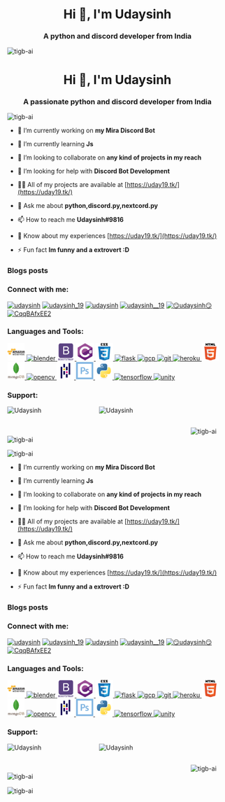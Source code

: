 <h1 align="center">Hi 👋, I'm Udaysinh</h1>
<h3 align="center">A python and discord developer from India</h3>

<p align="left"> <img src="https://komarev.com/ghpvc/?username=tigb-ai&label=Profile%20views&color=e91c1c&style=flat" alt="tigb-ai" /> </p>
<h1 align="center">Hi 👋, I'm Udaysinh</h1>
<h3 align="center">A passionate python and discord developer from India</h3>

<p align="left"> <img src="https://komarev.com/ghpvc/?username=tigb-ai&label=Profile%20views&color=e91c1c&style=flat" alt="tigb-ai" /> </p>

- 🔭 I’m currently working on **my Mira Discord Bot**

- 🌱 I’m currently learning **Js**

- 👯 I’m looking to collaborate on **any kind of projects in my reach**

- 🤝 I’m looking for help with **Discord Bot Development**

- 👨‍💻 All of my projects are available at [https://uday19.tk/](https://uday19.tk/)

- 💬 Ask me about **python,discord.py,nextcord.py**

- 📫 How to reach me **Udaysinh#9816**

- 📄 Know about my experiences [https://uday19.tk/](https://uday19.tk/)

- ⚡ Fun fact **Im funny and a extrovert :D**

### Blogs posts
<!-- BLOG-POST-LIST:START -->
<!-- BLOG-POST-LIST:END -->

<h3 align="left">Connect with me:</h3>
<p align="left">
<a href="https://dev.to/udaysinh" target="blank"><img align="center" src="https://raw.githubusercontent.com/rahuldkjain/github-profile-readme-generator/master/src/images/icons/Social/devto.svg" alt="udaysinh" height="30" width="40" /></a>
<a href="https://twitter.com/udaysinh_19" target="blank"><img align="center" src="https://raw.githubusercontent.com/rahuldkjain/github-profile-readme-generator/master/src/images/icons/Social/twitter.svg" alt="udaysinh_19" height="30" width="40" /></a>
<a href="https://codesandbox.com/udaysinh" target="blank"><img align="center" src="https://raw.githubusercontent.com/rahuldkjain/github-profile-readme-generator/master/src/images/icons/Social/codesandbox.svg" alt="udaysinh" height="30" width="40" /></a>
<a href="https://instagram.com/udaysinh__19" target="blank"><img align="center" src="https://raw.githubusercontent.com/rahuldkjain/github-profile-readme-generator/master/src/images/icons/Social/instagram.svg" alt="udaysinh__19" height="30" width="40" /></a>
<a href="https://www.youtube.com/c/😏udaysinh😏" target="blank"><img align="center" src="https://raw.githubusercontent.com/rahuldkjain/github-profile-readme-generator/master/src/images/icons/Social/youtube.svg" alt="😏udaysinh😏" height="30" width="40" /></a>
<a href="https://discord.gg/CqqBAfxEE2" target="blank"><img align="center" src="https://raw.githubusercontent.com/rahuldkjain/github-profile-readme-generator/master/src/images/icons/Social/discord.svg" alt="CqqBAfxEE2" height="30" width="40" /></a>
</p>

<h3 align="left">Languages and Tools:</h3>
<p align="left"> <a href="https://aws.amazon.com" target="_blank" rel="noreferrer"> <img src="https://raw.githubusercontent.com/devicons/devicon/master/icons/amazonwebservices/amazonwebservices-original-wordmark.svg" alt="aws" width="40" height="40"/> </a> <a href="https://www.blender.org/" target="_blank" rel="noreferrer"> <img src="https://download.blender.org/branding/community/blender_community_badge_white.svg" alt="blender" width="40" height="40"/> </a> <a href="https://getbootstrap.com" target="_blank" rel="noreferrer"> <img src="https://raw.githubusercontent.com/devicons/devicon/master/icons/bootstrap/bootstrap-plain-wordmark.svg" alt="bootstrap" width="40" height="40"/> </a> <a href="https://www.w3schools.com/cs/" target="_blank" rel="noreferrer"> <img src="https://raw.githubusercontent.com/devicons/devicon/master/icons/csharp/csharp-original.svg" alt="csharp" width="40" height="40"/> </a> <a href="https://www.w3schools.com/css/" target="_blank" rel="noreferrer"> <img src="https://raw.githubusercontent.com/devicons/devicon/master/icons/css3/css3-original-wordmark.svg" alt="css3" width="40" height="40"/> </a> <a href="https://flask.palletsprojects.com/" target="_blank" rel="noreferrer"> <img src="https://www.vectorlogo.zone/logos/pocoo_flask/pocoo_flask-icon.svg" alt="flask" width="40" height="40"/> </a> <a href="https://cloud.google.com" target="_blank" rel="noreferrer"> <img src="https://www.vectorlogo.zone/logos/google_cloud/google_cloud-icon.svg" alt="gcp" width="40" height="40"/> </a> <a href="https://git-scm.com/" target="_blank" rel="noreferrer"> <img src="https://www.vectorlogo.zone/logos/git-scm/git-scm-icon.svg" alt="git" width="40" height="40"/> </a> <a href="https://heroku.com" target="_blank" rel="noreferrer"> <img src="https://www.vectorlogo.zone/logos/heroku/heroku-icon.svg" alt="heroku" width="40" height="40"/> </a> <a href="https://www.w3.org/html/" target="_blank" rel="noreferrer"> <img src="https://raw.githubusercontent.com/devicons/devicon/master/icons/html5/html5-original-wordmark.svg" alt="html5" width="40" height="40"/> </a> <a href="https://www.mongodb.com/" target="_blank" rel="noreferrer"> <img src="https://raw.githubusercontent.com/devicons/devicon/master/icons/mongodb/mongodb-original-wordmark.svg" alt="mongodb" width="40" height="40"/> </a> <a href="https://opencv.org/" target="_blank" rel="noreferrer"> <img src="https://www.vectorlogo.zone/logos/opencv/opencv-icon.svg" alt="opencv" width="40" height="40"/> </a> <a href="https://pandas.pydata.org/" target="_blank" rel="noreferrer"> <img src="https://raw.githubusercontent.com/devicons/devicon/2ae2a900d2f041da66e950e4d48052658d850630/icons/pandas/pandas-original.svg" alt="pandas" width="40" height="40"/> </a> <a href="https://www.photoshop.com/en" target="_blank" rel="noreferrer"> <img src="https://raw.githubusercontent.com/devicons/devicon/master/icons/photoshop/photoshop-line.svg" alt="photoshop" width="40" height="40"/> </a> <a href="https://www.python.org" target="_blank" rel="noreferrer"> <img src="https://raw.githubusercontent.com/devicons/devicon/master/icons/python/python-original.svg" alt="python" width="40" height="40"/> </a> <a href="https://www.tensorflow.org" target="_blank" rel="noreferrer"> <img src="https://www.vectorlogo.zone/logos/tensorflow/tensorflow-icon.svg" alt="tensorflow" width="40" height="40"/> </a> <a href="https://unity.com/" target="_blank" rel="noreferrer"> <img src="https://www.vectorlogo.zone/logos/unity3d/unity3d-icon.svg" alt="unity" width="40" height="40"/> </a> </p>

<h3 align="left">Support:</h3>
<p><a href="https://www.buymeacoffee.com/Udaysinh"> <img align="left" src="https://cdn.buymeacoffee.com/buttons/v2/default-yellow.png" height="50" width="210" alt="Udaysinh" /></a><a href="https://ko-fi.com/Udaysinh"> <img align="left" src="https://cdn.ko-fi.com/cdn/kofi3.png?v=3" height="50" width="210" alt="Udaysinh" /></a></p><br><br>

<p><img align="left" src="https://github-readme-stats.vercel.app/api/top-langs?username=tigb-ai&show_icons=true&title_color=385be5&text_color=231f1f&bg_color=fff5f5&hide_border=true&locale=en&layout=compact" alt="tigb-ai" /></p>

<p>&nbsp;<img align="center" src="https://github-readme-stats.vercel.app/api?username=tigb-ai&show_icons=true&theme=tokyonight&title_color=0a0a0a&text_color=e34a4a&bg_color=ffffff&hide_border=true&locale=en" alt="tigb-ai" /></p>

<p><img align="center" src="https://github-readme-streak-stats.herokuapp.com/?user=tigb-ai&theme=dark" alt="tigb-ai" /></p>

- 🔭 I’m currently working on **my Mira Discord Bot**

- 🌱 I’m currently learning **Js**

- 👯 I’m looking to collaborate on **any kind of projects in my reach**

- 🤝 I’m looking for help with **Discord Bot Development**

- 👨‍💻 All of my projects are available at [https://uday19.tk/](https://uday19.tk/)

- 💬 Ask me about **python,discord.py,nextcord.py**

- 📫 How to reach me **Udaysinh#9816**

- 📄 Know about my experiences [https://uday19.tk/](https://uday19.tk/)

- ⚡ Fun fact **Im funny and a extrovert :D**

### Blogs posts
<!-- BLOG-POST-LIST:START -->
<!-- BLOG-POST-LIST:END -->

<h3 align="left">Connect with me:</h3>
<p align="left">
<a href="https://dev.to/udaysinh" target="blank"><img align="center" src="https://raw.githubusercontent.com/rahuldkjain/github-profile-readme-generator/master/src/images/icons/Social/devto.svg" alt="udaysinh" height="30" width="40" /></a>
<a href="https://twitter.com/udaysinh_19" target="blank"><img align="center" src="https://raw.githubusercontent.com/rahuldkjain/github-profile-readme-generator/master/src/images/icons/Social/twitter.svg" alt="udaysinh_19" height="30" width="40" /></a>
<a href="https://codesandbox.com/udaysinh" target="blank"><img align="center" src="https://raw.githubusercontent.com/rahuldkjain/github-profile-readme-generator/master/src/images/icons/Social/codesandbox.svg" alt="udaysinh" height="30" width="40" /></a>
<a href="https://instagram.com/udaysinh__19" target="blank"><img align="center" src="https://raw.githubusercontent.com/rahuldkjain/github-profile-readme-generator/master/src/images/icons/Social/instagram.svg" alt="udaysinh__19" height="30" width="40" /></a>
<a href="https://www.youtube.com/c/😏udaysinh😏" target="blank"><img align="center" src="https://raw.githubusercontent.com/rahuldkjain/github-profile-readme-generator/master/src/images/icons/Social/youtube.svg" alt="😏udaysinh😏" height="30" width="40" /></a>
<a href="https://discord.gg/CqqBAfxEE2" target="blank"><img align="center" src="https://raw.githubusercontent.com/rahuldkjain/github-profile-readme-generator/master/src/images/icons/Social/discord.svg" alt="CqqBAfxEE2" height="30" width="40" /></a>
</p>

<h3 align="left">Languages and Tools:</h3>
<p align="left"> <a href="https://aws.amazon.com" target="_blank" rel="noreferrer"> <img src="https://raw.githubusercontent.com/devicons/devicon/master/icons/amazonwebservices/amazonwebservices-original-wordmark.svg" alt="aws" width="40" height="40"/> </a> <a href="https://www.blender.org/" target="_blank" rel="noreferrer"> <img src="https://download.blender.org/branding/community/blender_community_badge_white.svg" alt="blender" width="40" height="40"/> </a> <a href="https://getbootstrap.com" target="_blank" rel="noreferrer"> <img src="https://raw.githubusercontent.com/devicons/devicon/master/icons/bootstrap/bootstrap-plain-wordmark.svg" alt="bootstrap" width="40" height="40"/> </a> <a href="https://www.w3schools.com/cs/" target="_blank" rel="noreferrer"> <img src="https://raw.githubusercontent.com/devicons/devicon/master/icons/csharp/csharp-original.svg" alt="csharp" width="40" height="40"/> </a> <a href="https://www.w3schools.com/css/" target="_blank" rel="noreferrer"> <img src="https://raw.githubusercontent.com/devicons/devicon/master/icons/css3/css3-original-wordmark.svg" alt="css3" width="40" height="40"/> </a> <a href="https://flask.palletsprojects.com/" target="_blank" rel="noreferrer"> <img src="https://www.vectorlogo.zone/logos/pocoo_flask/pocoo_flask-icon.svg" alt="flask" width="40" height="40"/> </a> <a href="https://cloud.google.com" target="_blank" rel="noreferrer"> <img src="https://www.vectorlogo.zone/logos/google_cloud/google_cloud-icon.svg" alt="gcp" width="40" height="40"/> </a> <a href="https://git-scm.com/" target="_blank" rel="noreferrer"> <img src="https://www.vectorlogo.zone/logos/git-scm/git-scm-icon.svg" alt="git" width="40" height="40"/> </a> <a href="https://heroku.com" target="_blank" rel="noreferrer"> <img src="https://www.vectorlogo.zone/logos/heroku/heroku-icon.svg" alt="heroku" width="40" height="40"/> </a> <a href="https://www.w3.org/html/" target="_blank" rel="noreferrer"> <img src="https://raw.githubusercontent.com/devicons/devicon/master/icons/html5/html5-original-wordmark.svg" alt="html5" width="40" height="40"/> </a> <a href="https://www.mongodb.com/" target="_blank" rel="noreferrer"> <img src="https://raw.githubusercontent.com/devicons/devicon/master/icons/mongodb/mongodb-original-wordmark.svg" alt="mongodb" width="40" height="40"/> </a> <a href="https://opencv.org/" target="_blank" rel="noreferrer"> <img src="https://www.vectorlogo.zone/logos/opencv/opencv-icon.svg" alt="opencv" width="40" height="40"/> </a> <a href="https://pandas.pydata.org/" target="_blank" rel="noreferrer"> <img src="https://raw.githubusercontent.com/devicons/devicon/2ae2a900d2f041da66e950e4d48052658d850630/icons/pandas/pandas-original.svg" alt="pandas" width="40" height="40"/> </a> <a href="https://www.photoshop.com/en" target="_blank" rel="noreferrer"> <img src="https://raw.githubusercontent.com/devicons/devicon/master/icons/photoshop/photoshop-line.svg" alt="photoshop" width="40" height="40"/> </a> <a href="https://www.python.org" target="_blank" rel="noreferrer"> <img src="https://raw.githubusercontent.com/devicons/devicon/master/icons/python/python-original.svg" alt="python" width="40" height="40"/> </a> <a href="https://www.tensorflow.org" target="_blank" rel="noreferrer"> <img src="https://www.vectorlogo.zone/logos/tensorflow/tensorflow-icon.svg" alt="tensorflow" width="40" height="40"/> </a> <a href="https://unity.com/" target="_blank" rel="noreferrer"> <img src="https://www.vectorlogo.zone/logos/unity3d/unity3d-icon.svg" alt="unity" width="40" height="40"/> </a> </p>

<h3 align="left">Support:</h3>
<p><a href="https://www.buymeacoffee.com/Udaysinh"> <img align="left" src="https://cdn.buymeacoffee.com/buttons/v2/default-yellow.png" height="50" width="210" alt="Udaysinh" /></a><a href="https://ko-fi.com/Udaysinh"> <img align="left" src="https://cdn.ko-fi.com/cdn/kofi3.png?v=3" height="50" width="210" alt="Udaysinh" /></a></p><br><br>

<p><img align="left" src="https://github-readme-stats.vercel.app/api/top-langs?username=tigb-ai&show_icons=true&title_color=385be5&text_color=231f1f&bg_color=fff5f5&hide_border=true&locale=en&layout=compact" alt="tigb-ai" /></p>

<p>&nbsp;<img align="center" src="https://github-readme-stats.vercel.app/api?username=tigb-ai&show_icons=true&theme=tokyonight&title_color=f5e0e0&text_color=e34a4a&bg_color=ff0000&hide_border=true&locale=en" alt="tigb-ai" /></p>

<p><img align="center" src="https://github-readme-streak-stats.herokuapp.com/?user=tigb-ai&theme=dark" alt="tigb-ai" /></p>
